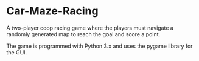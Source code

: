 # Car-Maze-Racing
A two-player coop racing game where the players must navigate a randomly generated map to reach the goal and score a point. 

The game is programmed with Python 3.x and uses the pygame library for the GUI.
